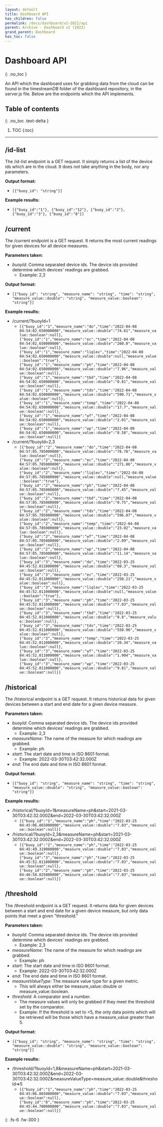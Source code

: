 ```yaml
---  
layout: default  
title: Dashboard API  
has_children: false  
permalink: /docs/dashboard/v2-2022/api
parent: Archive - Dashboard v2 (2022)
grand_parent: Dashboard
has_toc: false
---  
```


# Dashboard API
{: .no_toc }

An API which the dashboard uses for grabbing data from the cloud can be found in the timestreamDB folder of the dashboard repository, in the server.js file.
Below are the endpoints which the API implements.

## Table of contents
{: .no_toc .text-delta }

1. TOC
{:toc}
   
---

## /id-list

The /id-list endpoint is a GET request. It simply returns a list of the device ids which are in the cloud. It does not take anything in the body, nor any parameters.

**Output format:**
- `[{"buoy_id": "string"}]`

**Example results:**
- `[{"buoy_id":"1"}, {"buoy_id":"12"}, {"buoy_id":"2"}, {"buoy_id":"3"}, {"buoy_id":"8"}]`


## /current

The /current endpoint is a GET request. It returns the most current readings for given devices for all device measures.

**Parameters taken:**
- *buoyId*: Comma separated device ids. The device ids provided determine which devices' readings are grabbed.
    - Example: 2,3

**Output format:**
- `[{"buoy_id": "string", "measure_name": "string", "time": "string", "measure_value::double": "string", "measure_value::boolean": "string"}]`

**Example results:**
- /current/?buoyId=1
    - `[{"buoy_id":"1","measure_name":"do","time":"2022-04-08 04:54:02.650000000","measure_value::double":"74.61","measure_value::boolean":null},
      {"buoy_id":"1","measure_name":"ec","time":"2022-04-08 04:54:02.650000000","measure_value::double":"260.0","measure_value::boolean":null},
      {"buoy_id":"1","measure_name":"liqlev","time":"2022-04-08 04:54:02.650000000","measure_value::double":null,"measure_value::boolean":"true"},
      {"buoy_id":"1","measure_name":"ph","time":"2022-04-08 04:54:02.650000000","measure_value::double":"7.96","measure_value::boolean":null},
      {"buoy_id":"1","measure_name":"tbd","time":"2022-04-08 04:54:02.650000000","measure_value::double":"0.81","measure_value::boolean":null},
      {"buoy_id":"1","measure_name":"tds","time":"2022-04-08 04:54:02.650000000","measure_value::double":"590.71","measure_value::boolean":null},
      {"buoy_id":"1","measure_name":"temp","time":"2022-04-08 04:54:02.650000000","measure_value::double":"17.7","measure_value::boolean":null},
      {"buoy_id":"1","measure_name":"wf","time":"2022-04-08 04:54:02.650000000","measure_value::double":"2.01","measure_value::boolean":null},
      {"buoy_id":"1","measure_name":"wp","time":"2022-04-08 04:54:02.650000000","measure_value::double":"8.58","measure_value::boolean":null}]`
- /current/?buoyId=2,3
    - `[{"buoy_id":"2","measure_name":"do","time":"2022-04-08 04:57:05.785000000","measure_value::double":"78.78","measure_value::boolean":null},
      {"buoy_id":"2","measure_name":"ec","time":"2022-04-08 04:57:05.785000000","measure_value::double":"271.86","measure_value::boolean":null},
      {"buoy_id":"2","measure_name":"liqlev","time":"2022-04-08 04:57:05.785000000","measure_value::double":null,"measure_value::boolean":"true"},
      {"buoy_id":"2","measure_name":"ph","time":"2022-04-08 04:57:05.785000000","measure_value::double":"7.45","measure_value::boolean":null},
      {"buoy_id":"2","measure_name":"tbd","time":"2022-04-08 04:57:05.785000000","measure_value::double":"0.75","measure_value::boolean":null},
      {"buoy_id":"2","measure_name":"tds","time":"2022-04-08 04:57:05.785000000","measure_value::double":"596.87","measure_value::boolean":null},
      {"buoy_id":"2","measure_name":"temp","time":"2022-04-08 04:57:05.785000000","measure_value::double":"23.02","measure_value::boolean":null},
      {"buoy_id":"2","measure_name":"wf","time":"2022-04-08 04:57:05.785000000","measure_value::double":"2.09","measure_value::boolean":null},
      {"buoy_id":"2","measure_name":"wp","time":"2022-04-08 04:57:05.785000000","measure_value::double":"11.14","measure_value::boolean":null},
      {"buoy_id":"3","measure_name":"do","time":"2022-03-25 04:45:52.011000000","measure_value::double":"80.3","measure_value::boolean":null},
      {"buoy_id":"3","measure_name":"ec","time":"2022-03-25 04:45:52.011000000","measure_value::double":"250.21","measure_value::boolean":null},
      {"buoy_id":"3","measure_name":"liqlev","time":"2022-03-25 04:45:52.011000000","measure_value::double":null,"measure_value::boolean":"true"},
      {"buoy_id":"3","measure_name":"ph","time":"2022-03-25 04:45:52.011000000","measure_value::double":"7.03","measure_value::boolean":null},
      {"buoy_id":"3","measure_name":"tbd","time":"2022-03-25 04:45:52.011000000","measure_value::double":"0.8","measure_value::boolean":null},
      {"buoy_id":"3","measure_name":"tds","time":"2022-03-25 04:45:52.011000000","measure_value::double":"550.96","measure_value::boolean":null},
      {"buoy_id":"3","measure_name":"temp","time":"2022-03-25 04:45:52.011000000","measure_value::double":"20.34","measure_value::boolean":null},
      {"buoy_id":"3","measure_name":"wf","time":"2022-03-25 04:45:52.011000000","measure_value::double":"1.904","measure_value::boolean":null},
      {"buoy_id":"3","measure_name":"wp","time":"2022-03-25 04:45:52.011000000","measure_value::double":"9.81","measure_value::boolean":null}]`


## /historical

The /historical endpoint is a GET request. It returns historical data for given devices between a start and end date for a given device measure.

**Parameters taken:**
- *buoyId*: Comma separated device ids. The device ids provided determine which devices' readings are grabbed.
    - Example: 2,3
- *measureName*: The name of the measure for which readings are grabbed.
    - Example: ph
- *start*: The start date and time in ISO 8601 format.
    - Example: 2022-03-30T03:42:32.000Z
- *end*: The end date and time in ISO 8601 format.

**Output format:**
- `[{"buoy_id": "string", "measure_name": "string", "time": "string", "measure_value::double": "string", "measure_value::boolean": "string"}]`

**Example results:**
- /historical/?buoyId=1&measureName=ph&start=2021-03-30T03:42:32.000Z&end=2022-03-30T03:42:32.000Z
    - `[{"buoy_id":"1","measure_name":"ph","time":"2022-03-25 04:45:06.865000000","measure_value::double":"7.03","measure_value::boolean":null}]`
- /historical/?buoyId=2,3&measureName=ph&start=2021-03-30T03:42:32.000Z&end=2022-03-30T03:42:32.000Z
    - `[{"buoy_id":"2","measure_name":"ph","time":"2022-03-25 04:45:49.319000000","measure_value::double":"7.03","measure_value::boolean":null},
      {"buoy_id":"3","measure_name":"ph","time":"2022-03-25 04:45:52.011000000","measure_value::double":"7.03","measure_value::boolean":null},
      {"buoy_id":"2","measure_name":"ph","time":"2022-03-25 04:46:58.025000000","measure_value::double":"7.03","measure_value::boolean":null}]`


## /threshold

The /threshold endpoint is a GET request. It returns data for given devices between a start and end date for a given device measure, but only data points that meet a given "threshold."

**Parameters taken:**
- *buoyId*: Comma separated device ids. The device ids provided determine which devices' readings are grabbed.
    - Example: 2,3
- *measureName*: The name of the measure for which readings are grabbed.
    - Example: ph
- *start*: The start date and time in ISO 8601 format.
    - Example: 2022-03-30T03:42:32.000Z
- *end*: The end date and time in ISO 8601 format.
- *measureValueType*: The measure value type for a given metric.
    - This will always either be measure_value::double or measure_value::boolean.
- *threshold*: A comparator and a number.
    - The measure values will only be grabbed if they meet the threshold set by the comparator.
    - Example: If the threshold is set to >5, the only data points which will be retrieved will be those which have a measure_value greater than 5.

**Output format:**
- `[{"buoy_id": "string", "measure_name": "string", "time": "string", "measure_value::double": "string", "measure_value::boolean": "string"}]`

**Example results:**
- /threshold/?buoyId=1,8&measureName=ph&start=2021-03-30T03:42:32.000Z&end=2022-03-30T03:42:32.000Z&measureValueType=measure_value::double&threshold=>5
    - `[{"buoy_id":"1","measure_name":"ph","time":"2022-03-25 04:45:06.865000000","measure_value::double":"7.03","measure_value::boolean":null},
      {"buoy_id":"8","measure_name":"ph","time":"2022-03-25 04:45:44.780000000","measure_value::double":"7.03","measure_value::boolean":null}]`

{: .fs-6 .fw-300 }